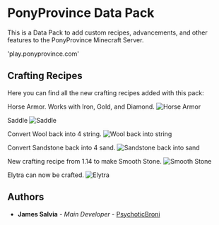 # PonyProvince Data Pack

This is a Data Pack to add custom recipes, advancements, and other features to the PonyProvince Minecraft Server.

'play.ponyprovince.com'

## Crafting Recipes

Here you can find all the new crafting recipes added with this pack:

Horse Armor. Works with Iron, Gold, and Diamond.
![Horse Armor](https://i.imgur.com/U8Knp8p.png)

Saddle
![Saddle](https://i.imgur.com/WY8WbA7.png)

Convert Wool back into 4 string.
![Wool back into string](https://i.imgur.com/WLgzYHv.png)

Convert Sandstone back into 4 sand.
![Sandstone back into sand](https://i.imgur.com/4FFAZw9.png)

New crafting recipe from 1.14 to make Smooth Stone.
![Smooth Stone](https://i.imgur.com/MYojb7I.png)

Elytra can now be crafted.
![Elytra](https://i.imgur.com/axJKFQr.png)


## Authors

* **James Salvia** - *Main Developer* - [PsychoticBroni](https://twitter.com/PsychoticBroni)

